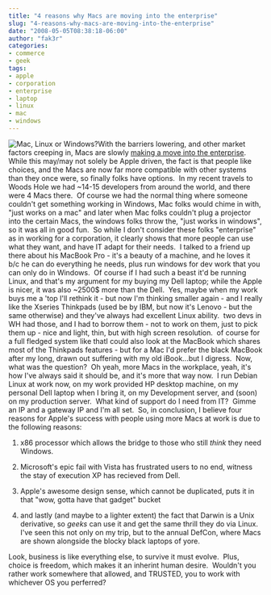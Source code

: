 ```yaml
---
title: "4 reasons why Macs are moving into the enterprise"
slug: "4-reasons-why-macs-are-moving-into-the-enterprise"
date: "2008-05-05T08:38:18-06:00"
author: "fak3r"
categories:
- commerce
- geek
tags:
- apple
- corporation
- enterprise
- laptop
- linux
- mac
- windows
---
```


![Mac, Linux or Windows?](http://fak3r.com/wp-content/uploads/2006/06/mac-vs-linux-vs-win.jpg)With the barriers lowering, and other market factors creeping in, Macs are slowly [making a move into the enterprise](http://news.idg.no/cw/art.cfm?id=ABF984B2-17A4-0F78-3172942D3877FB58).  While this may/may not solely be Apple driven, the fact is that people like choices, and the Macs are now far more compatible with other systems than they once were, so finally folks have options.  In my recent travels to Woods Hole we had ~14-15 developers from around the world, and there were 4 Macs there.  Of course we had the normal thing where someone couldn't get something working in Windows, Mac folks would chime in with, "just works on a mac" and later when Mac folks couldn't plug a projector into the certain Macs, the windows folks throw the, "just works in windows", so it was all in good fun.  So while I don't consider these folks "enterprise" as in working for a corporation, it clearly shows that more people can use what they want, and have IT adapt for their needs.  I talked to a friend up there about his MacBook Pro - it's a beauty of a machine, and he loves it b/c he can do everything he needs, plus run windows for dev work that you can only do in Windows.  Of course if I had such a beast it'd be running Linux, and that's my argument for my buying my Dell laptop; while the Apple is nicer, it was also ~2500$ more than the Dell.  Yes, maybe when my work buys me a 'top I'll rethink it - but now I'm thinking smaller again - and I really like the Xseries Thinkpads (used be by IBM, but now it's Lenovo - but the same otherwise) and they've always had excellent Linux ability.  two devs in WH had those, and I had to borrow them - not to work on them, just to pick them up - nice and light, thin, but with high screen resolution.  of course for a full fledged system like thatI could also look at the MacBook which shares most of the Thinkpads features - but for a Mac I'd prefer the black MacBook after my long, drawn out suffering with my old iBook...but I digress.  Now, what was the question?  Oh yeah, more Macs in the workplace, yeah, it's how I've always said it should be, and it's more that way now.  I run Debian Linux at work now, on my work provided HP desktop machine, on my personal Dell laptop when I bring it, on my Development server, and (soon) on my production server.  What kind of support do I need from IT?  Gimme an IP and a gateway IP and I'm all set.  So, in conclusion, I believe four reasons for Apple's success with people using more Macs at work is due to the following reasons: 



	
  1. x86 processor which allows the bridge to those who still *think* they need Windows.


	
  2. Microsoft's epic fail with Vista has frustrated users to no end, witness the stay of execution XP has recieved from Dell.


	
  3. Apple's awesome design sense, which cannot be duplicated, puts it in that "wow, gotta have that gadget" bucket


	
  4. and lastly (and maybe to a lighter extent) the fact that Darwin is a Unix derivative, so *geeks* can use it and get the same thrill they do via Linux.  I've seen this not only on my trip, but to the annual DefCon, where Macs are shown alongside the blocky black laptops of yore.


Look, business is like everything else, to survive it must evolve.  Plus, choice is freedom, which makes it an inherint human desire.  Wouldn't you rather work somewhere that allowed, and TRUSTED, you to work with whichever OS you perferred?
